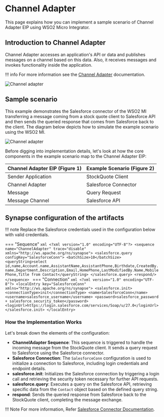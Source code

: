 # Channel Adapter

This page explains how you can implement a sample scenario of Channel Adapter EIP using WSO2 Micro Integrator.

## Introduction to Channel Adapter

Channel Adapter accesses an application's API or data and publishes messages on a channel based on this data. Also, it receives messages and invokes functionality inside the application.

!!! info
    For more information see the [Channel Adapter](http://www.eaipatterns.com/ChannelAdapter.html) documentation.

![Channel adapter]({{base_path}}/assets/img/learn/enterprise-integration-patterns/messaging-channels/channel-adapter-eip.png)

## Sample scenario

This example demonstrates the Salesforce connector of the WSO2 MI transferring a message coming from a stock quote client to Salesforce API and then sends the queried response that comes from Salesforce back to the client. The diagram below depicts how to simulate the example scenario using the WSO2 MI.

![Channel adapter]({{base_path}}/assets/img/learn/enterprise-integration-patterns/messaging-channels/channel-adapter.png)

Before digging into implementation details, let's look at how the core components in the example scenario map to the Channel Adapter EIP:

| Channel Adapter EIP (Figure 1) | Example Scenario (Figure 2)   |
|--------------------------------|-------------------------------|
| Sender Application             | StockQuote Client             |
| Channel Adapter                | Salesforce Connector          |
| Message                        | Query Request                 |
| Message Channel                | Salesforce API                |


## Synapse configuration of the artifacts

!!! note
    Replace the Salesforce credentials used in the configuration below with valid credentials.

=== "Sequence"
    ```xml
    <?xml version="1.0" encoding="UTF-8"?>
    <sequence name="ChannelAdapter" trace="disable" xmlns="http://ws.apache.org/ns/synapse">
        <salesforce.query configKey="SalesforceConn">
            <batchSize>10</batchSize>
            <queryString>select id,name,Account.name,AssistantName,AssistantPhone,Birthdate,CreatedBy.name,Department,Description,Email,HomePhone,LastModifiedBy.Name,MobilePhone,Title from Contact</queryString>
        </salesforce.query>
        <respond/>
    </sequence>
    ```
=== "Connection"
    ```xml
    <?xml version="1.0" encoding="UTF-8"?>
    <localEntry key="SalesforceConn" xmlns="http://ws.apache.org/ns/synapse">
        <salesforce.init>
            <connectionType>init</connectionType>
            <name>SalesforceConn</name>
            <username>salesforce_username</username>
            <password>salesforce_password + salesforce_security_token</password>
            <loginUrl>https://login.salesforce.com/services/Soap/u/27.0</loginUrl>
        </salesforce.init>
    </localEntry>
    ```

### How the Implementation Works

Let's break down the elements of the configuration:

- **ChannelAdapter Sequence**: This sequence is triggered to handle the incoming message from the StockQuote client. It sends a query request to Salesforce using the Salesforce connector.
- **Salesforce Connection**: The `SalesforceConn` configuration is used to initialize a connection to Salesforce, including login credentials and endpoint details.
- **salesforce.init**: Initializes the Salesforce connection by triggering a login call and retrieving the security token necessary for further API requests.
- **salesforce.query**: Executes a query on the Salesforce API, retrieving specific data from the `Contact` object based on the defined query string.
- **respond**: Sends the queried response from Salesforce back to the StockQuote client, completing the message exchange.


!!! Note
    For more information, Refer [Salesforce Connector Documentation]({{base_path}}/reference/connectors/salesforce-connectors/sf-overview/).